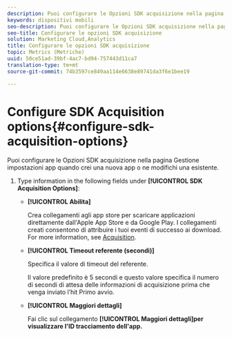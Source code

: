 ```yaml
---
description: Puoi configurare le Opzioni SDK acquisizione nella pagina Gestione impostazioni app quando crei una nuova app o ne modifichi una esistente.
keywords: dispositivi mobili
seo-description: Puoi configurare le Opzioni SDK acquisizione nella pagina Gestione impostazioni app quando crei una nuova app o ne modifichi una esistente.
seo-title: Configurare le opzioni SDK acquisizione
solution: Marketing Cloud,Analytics
title: Configurare le opzioni SDK acquisizione
topic: Metrics (Metriche)
uuid: 50ce51ad-39bf-4ac7-bd94-757443d11ca7
translation-type: tm+mt
source-git-commit: 74b3597ce849aa114e6638e89741da3f6e1bee19

---
```



# Configure SDK Acquisition options{#configure-sdk-acquisition-options}

Puoi configurare le Opzioni SDK acquisizione nella pagina Gestione impostazioni app quando crei una nuova app o ne modifichi una esistente.

1. Type information in the following fields under **[!UICONTROL SDK Acquisition Options]**:

   * **[!UICONTROL Abilita]**

      Crea collegamenti agli app store per scaricare applicazioni direttamente dall'Apple App Store e da Google Play. I collegamenti creati consentono di attribuire i tuoi eventi di successo ai download. For more information, see [Acquisition](//help/using/acquisition-main/acquisition-main.md).

   * **[!UICONTROL Timeout referente (secondi)]**

      Specifica il valore di timeout del referente.

      Il valore predefinito è 5 secondi e questo valore specifica il numero di secondi di attesa delle informazioni di acquisizione prima che venga inviato l’hit Primo avvio.

   * **[!UICONTROL Maggiori dettagli]**

      Fai clic sul collegamento **[!UICONTROL Maggiori dettagli]per visualizzare l'ID tracciamento dell'app.**
